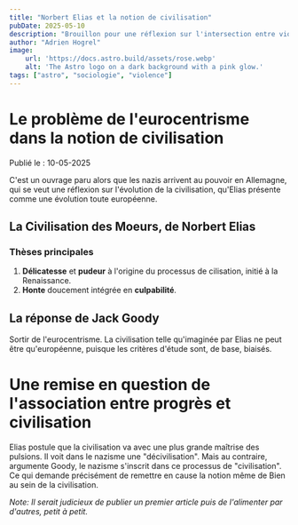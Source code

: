 ```yaml
---
title: "Norbert Elias et la notion de civilisation"
pubDate: 2025-05-10
description: "Brouillon pour une réflexion sur l'intersection entre violence et civilisation"
author: "Adrien Hogrel"
image: 
    url: 'https://docs.astro.build/assets/rose.webp'
    alt: 'The Astro logo on a dark background with a pink glow.'
tags: ["astro", "sociologie", "violence"]
---
```


# Le problème de l'eurocentrisme dans la notion de civilisation

Publié le : 10-05-2025

C'est un ouvrage paru alors que les nazis arrivent au pouvoir en Allemagne, qui se veut une réflexion sur l'évolution de la civilisation, qu'Elias présente comme une évolution toute européenne. 

## La Civilisation des Moeurs, de Norbert Elias

### Thèses principales
1. **Délicatesse** et **pudeur** à l'origine du processus de cilisation, initié à la Renaissance. 
2. **Honte** doucement intégrée en **culpabilité**. 

## La réponse de Jack Goody
Sortir de l'eurocentrisme. 
La civilisation telle qu'imaginée par Elias ne peut être qu'européenne, puisque les critères d'étude sont, de base, biaisés. 

# Une remise en question de l'association entre progrès et civilisation
Elias postule que la civilisation va avec une plus grande maîtrise des pulsions. Il voit dans le nazisme une "décivilisation". Mais au contraire, argumente Goody, le nazisme s'inscrit dans ce processus de "civilisation". Ce qui demande précisément de remettre en cause la notion même de Bien au sein de la civilisation. 

_Note: Il serait judicieux de publier un premier article puis de l'alimenter par d'autres, petit à petit._